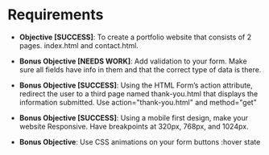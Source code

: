 # Requirements

-   **Objective [SUCCESS]**: To create a portfolio website that consists of 2 pages. index.html and contact.html.

-   **Bonus Objective [NEEDS WORK]**: Add validation to your form. Make sure all fields have info in them and that the correct type of data is there.

-   **Bonus Objective [SUCCESS]**: Using the HTML Form’s action attribute, redirect the user to a third page named thank-you.html that displays the information submitted. Use action="thank-you.html" and method="get"

-   **Bonus Objective [SUCCESS]**: Using a mobile first design, make your website Responsive. Have breakpoints at 320px, 768px, and 1024px.

-   **Bonus Objective**: Use CSS animations on your form buttons :hover state
